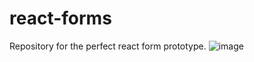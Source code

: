 # react-forms
Repository for the perfect react  form prototype.
![image](https://user-images.githubusercontent.com/78524327/212079836-a80d2925-15bf-41f8-83bc-1aac5c704385.png)

